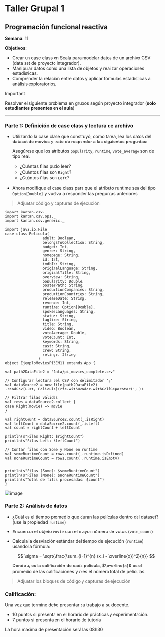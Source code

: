 # Taller Grupal  1
## Programación funcional reactiva

**Semana**: 11

**Objetivos**:

- Crear un case class en Scala para modelar datos de un archivo CSV (data set de proyecto integrador).
- Manipular datos como una lista de objetos y realizar operaciones estadísticas.
- Comprender la relación entre datos y aplicar fórmulas estadísticas a análisis exploratorios.

> [!IMPORTANT]
> Resolver el siguiente problema en grupos según proyecto integrador (**solo estudiantes presentes en el aula**)

***



### Parte 1: Definición de case class y lectura de archivo

- Utilizando la case clase que construyó, como tarea, lea los datos del dataset de movies y trate de responder a las siguientes preguntas:

  Asegúrese que los atributos `popularity`, `runtime`, `vote_average` son de tipo real.

  - ¿Cuántas ﬁlas pudo leer?
  - ¿Cuántos ﬁlas son `Right`?
  - ¿Cuántos ﬁlas son `Left`?

- Ahora modiﬁque el case class para que el atributo runtime sea del tipo
`Option[Double]` y vuelva a responder las preguntas anteriores.


> Adjuntar código y capturas de ejecución

    import kantan.csv._
    import kantan.csv.ops._
    import kantan.csv.generic._

    import java.io.File
    case class Pelicula(
                     adult: Boolean,
                     belongsToCollection: String,
                     budget: Int,
                     genres: String,
                     homepage: String,
                     id: Int,
                     imdbId: String,
                     originalLanguage: String,
                     originalTitle: String,
                     overview: String,
                     popularity: Double,
                     posterPath: String,
                     productionCompanies: String,
                     productionCountries: String,
                     releaseDate: String,
                     revenue: Int,
                     runtime: Option[Double],
                     spokenLanguages: String,
                     status: String,
                     tagline: String,
                     title: String,
                     video: Boolean,
                     voteAverage: Double,
                     voteCount: Int,
                     keywords: String,
                     cast: String,
                     crew: String,
                     ratings: String
                   )
    object EjemploMoviesPISEM11 extends App {

    val path2DataFile2 = "Data/pi_movies_complete.csv"

    // Configurar lectura del CSV con delimitador ';'
    val dataSource2 = new File(path2DataFile2)
    .readCsv[List, Pelicula](rfc.withHeader.withCellSeparator(';'))

    // Filtrar filas válidas
    val rows = dataSource2.collect {
    case Right(movie) => movie
    }

    val rightCount = dataSource2.count(_.isRight)
    val leftCount = dataSource2.count(_.isLeft)
    val count = rightCount + leftCount

    println(s"Filas Right: $rightCount")
    println(s"Filas Left: $leftCount")

    // Contar filas con Some y None en runtime
    val someRuntimeCount = rows.count(_.runtime.isDefined)
    val noneRuntimeCount = rows.count(_.runtime.isEmpty)


    println(s"Filas (Some): $someRuntimeCount")
    println(s"Filas (None): $noneRuntimeCount")
    println(s"Total de filas procesadas: $count")
    }

  ![image](https://github.com/user-attachments/assets/6946a1f3-2e04-4f87-b405-c1f3fc33d168)



### Parte 2: Análisis de datos

- ¿Cuál es el tiempo promedio que duran las películas dentro del dataset? (use la propiedad `runtime`)
- Encuentra el objeto `Movie` con el mayor número de votos (`vote_count`)
- Calcula la desviación estándar del tiempo de ejecución (`runtime`) usando la fórmula:

  $$
  \sigma = \sqrt{\frac{\sum_{i=1}^{n} (x_i - \overline{x})^2}{n}}
  $$

  Donde $x_i$ es la calificación de cada película, $\overline{x}$ es el promedio de las calificaciones y $n$ es el número total de películas.

> Adjuntar los bloques de código y capturas de ejecución

### Calificación:

Una vez que termine debe presentar su trabajo a su docente.

- 10 puntos si presenta en el horario de prácticas y experimentación.
- 7 puntos si presenta en el horario de tutoría

La hora máxima de presentación será las 08h30
